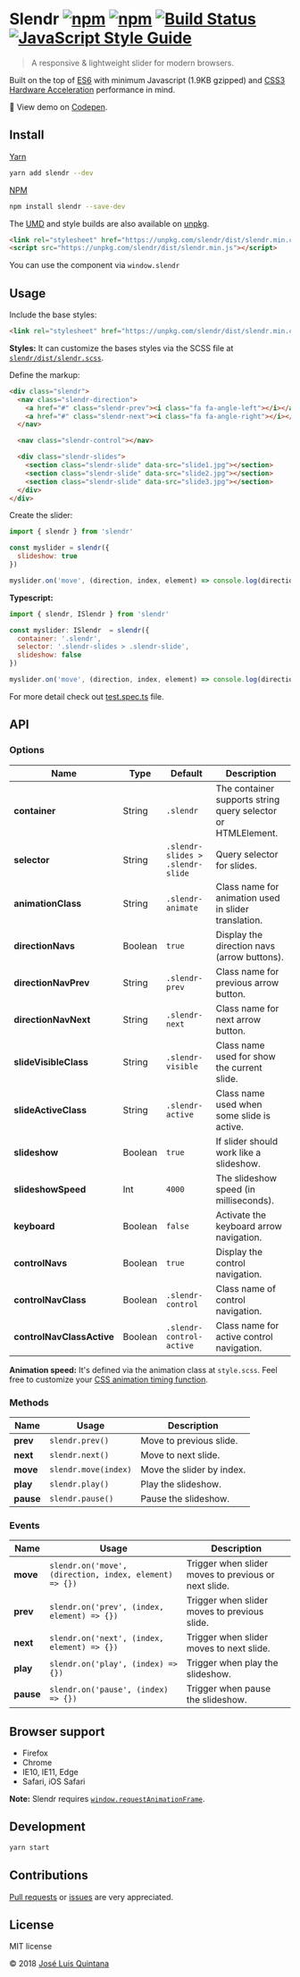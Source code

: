 # Slendr [![npm](https://img.shields.io/npm/v/slendr.svg)](https://www.npmjs.com/package/slendr) [![npm](https://img.shields.io/npm/dt/slendr.svg)](https://www.npmjs.com/package/slendr) [![Build Status](https://travis-ci.org/joseluisq/slendr.svg?branch=master)](https://travis-ci.org/joseluisq/slendr) [![JavaScript Style Guide](https://img.shields.io/badge/code%20style-standard-brightgreen.svg)](http://standardjs.com/)

> A responsive & lightweight slider for modern browsers.

Built on the top of [ES6](https://babeljs.io/docs/learn-es2015/) with minimum Javascript (1.9KB gzipped) and [CSS3 Hardware Acceleration](http://www.html5rocks.com/en/tutorials/speed/high-performance-animations/) performance in mind.

:tada: View demo on [Codepen](http://codepen.io/joseluisq/full/wGXaKx/).

## Install

[Yarn](https://github.com/yarnpkg/)

```sh
yarn add slendr --dev
```

[NPM](https://www.npmjs.com/)

```sh
npm install slendr --save-dev
```

The [UMD](https://github.com/umdjs/umd) and style builds are also available on [unpkg](https://unpkg.com).

```html
<link rel="stylesheet" href="https://unpkg.com/slendr/dist/slendr.min.css">
<script src="https://unpkg.com/slendr/dist/slendr.min.js"></script>
```

You can use the component via `window.slendr`

## Usage

Include the base styles:

```html
<link rel="stylesheet" href="https://unpkg.com/slendr/dist/slendr.min.css">
```

__Styles:__ It can customize the bases styles via the SCSS file at [`slendr/dist/slendr.scss`](https://unpkg.com/slendr/dist/slendr.scss).

Define the markup:

```html
<div class="slendr">
  <nav class="slendr-direction">
    <a href="#" class="slendr-prev"><i class="fa fa-angle-left"></i></a>
    <a href="#" class="slendr-next"><i class="fa fa-angle-right"></i></a>
  </nav>

  <nav class="slendr-control"></nav>

  <div class="slendr-slides">
    <section class="slendr-slide" data-src="slide1.jpg"></section>
    <section class="slendr-slide" data-src="slide2.jpg"></section>
    <section class="slendr-slide" data-src="slide3.jpg"></section>
  </div>
</div>
```

Create the slider:

```js
import { slendr } from 'slendr'

const myslider = slendr({
  slideshow: true
})

myslider.on('move', (direction, index, element) => console.log(direction))
```

**Typescript:**

```js
import { slendr, ISlendr } from 'slendr'

const myslider: ISlendr  = slendr({
  container: '.slendr',
  selector: '.slendr-slides > .slendr-slide',
  slideshow: false
})

myslider.on('move', (direction, index, element) => console.log(direction))
```

For more detail check out [test.spec.ts](./test/test.spec.ts) file.

## API

### Options

Name | Type | Default | Description
--- | --- | --- | ---
__container__ | String | `.slendr` | The container supports string query selector or HTMLElement.
__selector__ | String | `.slendr-slides > .slendr-slide` | Query selector for slides.
__animationClass__ | String | `.slendr-animate` | Class name for animation used in slider translation.
__directionNavs__ | Boolean | `true` | Display the direction navs (arrow buttons).
__directionNavPrev__ | String | `.slendr-prev` | Class name for previous arrow button.
__directionNavNext__ | String | `.slendr-next` | Class name for next arrow button.
__slideVisibleClass__ | String | `.slendr-visible` | Class name used for show the current slide.
__slideActiveClass__ | String | `.slendr-active` | Class name used when some slide is active.
__slideshow__ | Boolean | `true` | If slider should work like a slideshow.
__slideshowSpeed__ | Int | `4000` | The slideshow speed (in milliseconds).
__keyboard__ | Boolean | `false` | Activate the keyboard arrow navigation.
__controlNavs__ | Boolean | `true` | Display the control navigation.
__controlNavClass__ | Boolean | `.slendr-control` | Class name of control navigation.
__controlNavClassActive__ | Boolean | `.slendr-control-active` | Class name for active control navigation.

__Animation speed:__ It's defined via the animation class at `style.scss`. Feel free to customize your [CSS animation timing function](https://developer.mozilla.org/en-US/docs/Web/CSS/animation-timing-function).

### Methods

Name | Usage | Description
--- | --- | ---
__prev__ | `slendr.prev()` | Move to previous slide.
__next__ | `slendr.next()` | Move to next slide.
__move__ | `slendr.move(index)` | Move the slider by index.
__play__ | `slendr.play()` | Play the slideshow.
__pause__ | `slendr.pause()` | Pause the slideshow.

### Events

Name | Usage | Description
--- | --- | ---
__move__ | `slendr.on('move', (direction, index, element) => {})` | Trigger when slider moves to previous or next slide.
__prev__ | `slendr.on('prev', (index, element) => {})` | Trigger when slider moves to previous slide.
__next__ | `slendr.on('next', (index, element) => {})` | Trigger when slider moves to next slide.
__play__ | `slendr.on('play', (index) => {})` | Trigger when play the slideshow.
__pause__ | `slendr.on('pause', (index) => {})` | Trigger when pause the slideshow.

## Browser support

- Firefox
- Chrome
- IE10, IE11, Edge
- Safari, iOS Safari

__Note:__ Slendr requires [`window.requestAnimationFrame`](https://caniuse.com/#search=requestAnimationFrame).

## Development

```sh
yarn start
```

## Contributions

[Pull requests](https://github.com/joseluisq/slendr/pulls) or [issues](https://github.com/joseluisq/slendr/issues) are very appreciated.

## License
MIT license

© 2018 [José Luis Quintana](http://git.io/joseluisq)
